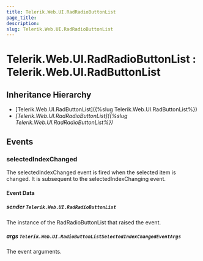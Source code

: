```yaml
---
title: Telerik.Web.UI.RadRadioButtonList
page_title:
description:
slug: Telerik.Web.UI.RadRadioButtonList
---
```


# Telerik.Web.UI.RadRadioButtonList : Telerik.Web.UI.RadButtonList 

## Inheritance Hierarchy

* [Telerik.Web.UI.RadButtonList]({%slug Telerik.Web.UI.RadButtonList%})
* *[Telerik.Web.UI.RadRadioButtonList]({%slug Telerik.Web.UI.RadRadioButtonList%})*


## Events

### selectedIndexChanged 

The selectedIndexChanged event is fired when the selected item is changed. It is subsequent to the selectedIndexChanging event.

#### Event Data

#####  sender `Telerik.Web.UI.RadRadioButtonList`

The instance of the RadRadioButtonList that raised the event.

##### args `Telerik.Web.UI.RadioButtonListSelectedIndexChangedEventArgs`

The event arguments.  

